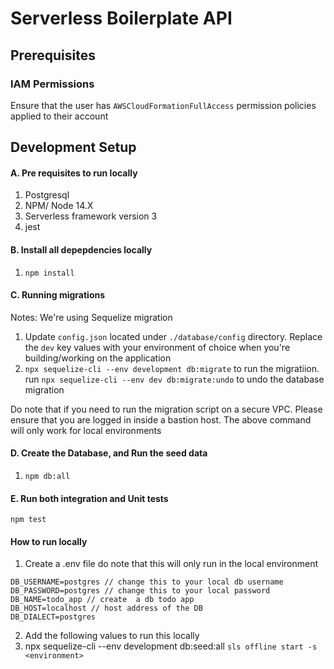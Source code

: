 # Serverless Boilerplate API

## Prerequisites

### IAM Permissions
Ensure that the user has ```AWSCloudFormationFullAccess``` permission policies applied to their account

## Development Setup 

#### A. Pre requisites to run locally
1. Postgresql
2. NPM/ Node 14.X
3. Serverless framework version 3
4. jest

#### B. Install all depepdencies locally
1. ```npm install```


#### C. Running migrations
Notes: We're using Sequelize migration
1. Update ```config.json``` located under ```./database/config``` directory. Replace the ```dev``` key values with your environment of choice when you're building/working on the application
2. ```npx sequelize-cli --env development db:migrate``` to run the migratiion. run ```npx sequelize-cli --env dev db:migrate:undo``` to undo the database migration

Do note that if you need to run the migration script on a secure VPC. Please ensure that you are logged in inside a bastion host. The above command will only work for local environments

#### D. Create the Database, and Run the seed data
1. ```npm db:all```

#### E. Run both integration and Unit tests
``` npm test ```

#### How to run locally
1. Create a .env file do note that this will only run in the local environment

``` 
DB_USERNAME=postgres // change this to your local db username
DB_PASSWORD=postgres // change this to your local password
DB_NAME=todo_app // create  a db todo app
DB_HOST=localhost // host address of the DB
DB_DIALECT=postgres
```

2. Add the following values to run this locally
3. npx sequelize-cli --env development db:seed:all
``` sls offline start -s <environment> ```